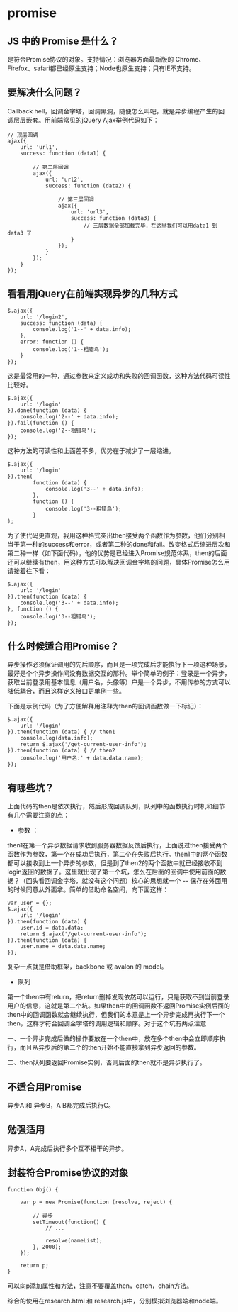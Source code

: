 # promise

## JS 中的 Promise 是什么？

是符合Promise协议的对象。支持情况：浏览器方面最新版的 Chrome、Firefox、safari都已经原生支持；Node也原生支持；只有IE不支持。

## 要解决什么问题？ 

Callback hell，回调金字塔，回调黑洞，随便怎么叫吧，就是异步编程产生的回调层层嵌套。用前端常见的jQuery Ajax举例代码如下：

    // 顶层回调
    ajax({
        url: 'url1',
        success: function (data1) {
        
            // 第二层回调
            ajax({
                url: 'url2',
                success: function (data2) {
                
                    // 第三层回调
                    ajax({
                        url: 'url3',
                        success: function (data3) {
                            // 三层数据全部加载完毕，在这里我们可以用data1 到 data3 了
                        }
                    });
                }
            });
        }
    });

## 看看用jQuery在前端实现异步的几种方式

    $.ajax({
        url: '/login2',
        success: function (data) {
            console.log('1--' + data.info);
        },
        error: function () {
            console.log('1--粗错鸟');
        }
    });
    
这是最常用的一种，通过参数来定义成功和失败的回调函数，这种方法代码可读性比较好。

    $.ajax({
        url: '/login'
    }).done(function (data) {
        console.log('2--' + data.info);
    }).fail(function () {
        console.log('2--粗错鸟');
    });

这种方法的可读性和上面差不多，优势在于减少了一层缩进。

    $.ajax({
        url: '/login'
    }).then(
            function (data) {
                console.log('3--' + data.info);
            },
            function () {
                console.log('3--粗错鸟');
            }
    );
    
为了使代码更直观，我用这种格式突出then接受两个函数作为参数，他们分别相当于第一种的success和error，或者第二种的done和fail。改变格式后缩进层次和第二种一样（如下面代码），他的优势是已经进入Promise规范体系，then的后面还可以继续有then，用这种方式可以解决回调金字塔的问题，具体Promise怎么用请接着往下看：

    $.ajax({
        url: '/login'
    }).then(function (data) {
        console.log('3--' + data.info);
    }, function () {
        console.log('3--粗错鸟');
    });
    
## 什么时候适合用Promise？

异步操作必须保证调用的先后顺序，而且是一项完成后才能执行下一项这种场景，最好是个个异步操作间没有数据交互的那种。举个简单的例子：登录是一个异步，获取当前登录用基本信息（用户名，头像等）户是一个异步，不用传参的方式可以降低耦合，而且这样定义接口更单例一些。

下面是示例代码（为了方便解释用注释为then的回调函数做一下标记）：

    $.ajax({
        url: '/login'
    }).then(function (data) { // then1
        console.log(data.info);
        return $.ajax('/get-current-user-info');
    }).then(function (data) { // then2
        console.log('用户名:' + data.data.name);
    });

## 有哪些坑？

上面代码的then是依次执行，然后形成回调队列，队列中的函数执行时机和细节有几个需要注意的点：

 - 参数 ：

then1在第一个异步数据请求收到服务器数据反馈后执行，上面说过then接受两个函数作为参数，第一个在成功后执行，第二个在失败后执行。then1中的两个函数都可以接收到上一个异步的参数，但是到了then2的两个函数中就已经接收不到login返回的数据了。这里就出现了第一个坑，怎么在后面的回调中使用前面的数据？（回头看回调金字塔，就没有这个问题）核心的思想就一个 -- 保存在外面用的时候同意从外面拿。简单的借助命名空间，向下面这样：

    var user = {};
    $.ajax({
        url: '/login'
    }).then(function (data) {
        user.id = data.data;
        return $.ajax('/get-current-user-info');
    }).then(function (data) {
        user.name = data.data.name;
    });

复杂一点就是借助框架，backbone 或 avalon 的 model。

 - 队列
 
第一个then中有return，把return删掉发现依然可以运行，只是获取不到当前登录用户的信息，这就是第二个坑。如果then中的回调函数不返回Promise实例后面的then中的回调函数就会继续执行，但我们的本意是上一个异步完成再执行下一个then，这样才符合回调金字塔的调用逻辑和顺序。对于这个坑有两点注意

一、一个异步完成后做的操作要放在一个then中，放在多个then中会立即顺序执行，而且从异步后的第二个的then开始不能直接拿到异步返回的参数。

二、then队列要返回Promise实例，否则后面的then就不是异步执行了。

## 不适合用Promise

异步A 和 异步B，A B都完成后执行C。

## 勉强适用

异步A，A完成后执行多个互不相干的异步。

## 封装符合Promise协议的对象

    function Obj() {
    
        var p = new Promise(function (resolve, reject) {
            
            // 异步
            setTimeout(function() {
                // ...

                resolve(nameList);
            }, 2000);
        });

        return p;
    }

可以向p添加属性和方法，注意不要覆盖then，catch，chain方法。

综合的使用在research.html 和 research.js中，分别模拟浏览器端和node端。